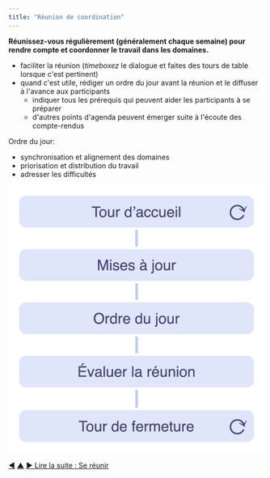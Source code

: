 ```yaml
---
title: "Réunion de coordination"
---
```



<strong>Réunissez-vous régulièrement (généralement chaque semaine) pour rendre compte et coordonner le travail dans les domaines.</strong>

- faciliter la réunion (<dfn data-info="Timebox (bloc de temps): Une période de temps fixée pour se concentrer sur une activité particulière (qui ne sera pas nécessairement terminée à la fin du temps limite).">timeboxez</dfn> le dialogue et faites des tours de table lorsque c'est pertinent)
- quand c'est utile, rédiger un ordre du jour avant la réunion et le diffuser à l'avance aux participants 
    - indiquer tous les prérequis qui peuvent aider les participants à se préparer
    - d'autres points d'agenda peuvent émerger suite à l'écoute des compte-rendus

Ordre du jour:

- synchronisation et alignement des domaines
- priorisation et distribution du travail
- adresser les difficultés

![Phases d'une réunion de coordination](img/meetings/coordination-meeting.png)

<div class="bottom-nav">
<a href="planning-and-review-meetings.html" title="Retour à : Réunions de planification et d&#x27;évaluation">◀</a> <a href="focused-interactions.html" title="Remonter: Cibler les interactions">▲</a> <a href="meeting-practices.html" title="Lire la suite : Se réunir">▶ Lire la suite : Se réunir</a>
</div>


<script type="text/javascript">
Mousetrap.bind('g n', function() {
    window.location.href = 'meeting-practices.html';
    return false;
});
</script>

